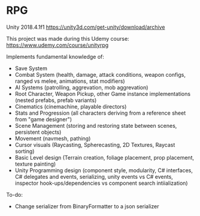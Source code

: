 # RPG

Unity 2018.4.1f1
https://unity3d.com/get-unity/download/archive

This project was made during this Udemy course: https://www.udemy.com/course/unityrpg

Implements fundamental knowledge of:
- Save System
- Combat System (health, damage, attack conditions, weapon configs, ranged vs melee, animations, stat modifiers)
- AI Systems (patrolling, aggrevation, mob aggrevation)
- Root Character, Weapon Pickup, other Game instance implementations (nested prefabs, prefab variants)
- Cinematics (cinemachine, playable directors)
- Stats and Progression (all characters deriving from a reference sheet from "game designer")
- Scene Management (storing and restoring state between scenes, persistent objects)
- Movement (navmesh, pathing)
- Cursor visuals (Raycasting, Spherecasting, 2D Textures, Raycast sorting)
- Basic Level design (Terrain creation, foliage placement, prop placement, texture painting)
- Unity Programming design (component style, modularity, C# interfaces, C# delegates and events, serializing, unity events vs C# events, inspector hook-ups/dependencies vs component search intiialization)

To-do:
- Change serializer from BinaryFormatter to a json serializer
